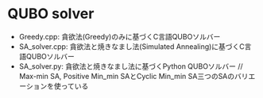 # QUBO solver
* Greedy.cpp:
   貪欲法(Greedy)のみに基づくC言語QUBOソルバー
* SA_solver.cpp:
   貪欲法と焼きなまし法(Simulated Annealing)に基づくC言語QUBOソルバー
* SA_solver.py:
   貪欲法と焼きなまし法に基づくPython QUBOソルバー
   // Max-min SA, Positive Min_min SAとCyclic Min_min SA三つのSAのバリエーションを使っている
